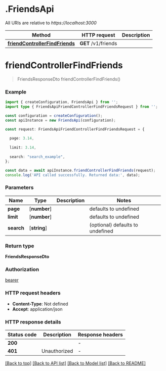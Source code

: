 # .FriendsApi

All URIs are relative to *https://localhost:3000*

Method | HTTP request | Description
------------- | ------------- | -------------
[**friendControllerFindFriends**](FriendsApi.md#friendControllerFindFriends) | **GET** /v1/friends | 


# **friendControllerFindFriends**
> FriendsResponseDto friendControllerFindFriends()


### Example


```typescript
import { createConfiguration, FriendsApi } from '';
import type { FriendsApiFriendControllerFindFriendsRequest } from '';

const configuration = createConfiguration();
const apiInstance = new FriendsApi(configuration);

const request: FriendsApiFriendControllerFindFriendsRequest = {
  
  page: 3.14,
  
  limit: 3.14,
  
  search: "search_example",
};

const data = await apiInstance.friendControllerFindFriends(request);
console.log('API called successfully. Returned data:', data);
```


### Parameters

Name | Type | Description  | Notes
------------- | ------------- | ------------- | -------------
 **page** | [**number**] |  | defaults to undefined
 **limit** | [**number**] |  | defaults to undefined
 **search** | [**string**] |  | (optional) defaults to undefined


### Return type

**FriendsResponseDto**

### Authorization

[bearer](README.md#bearer)

### HTTP request headers

 - **Content-Type**: Not defined
 - **Accept**: application/json


### HTTP response details
| Status code | Description | Response headers |
|-------------|-------------|------------------|
**200** |  |  -  |
**401** | Unauthorized |  -  |

[[Back to top]](#) [[Back to API list]](README.md#documentation-for-api-endpoints) [[Back to Model list]](README.md#documentation-for-models) [[Back to README]](README.md)


